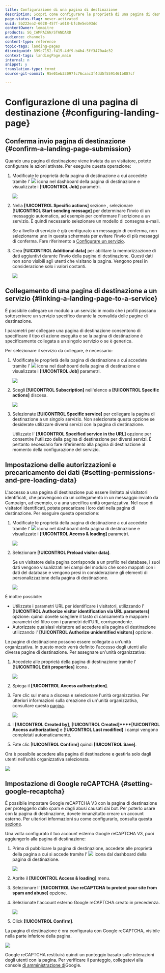 ```yaml
---
title: Configurazione di una pagina di destinazione
description: Scopri come configurare le proprietà di una pagina di destinazione.
page-status-flag: never-activated
uuid: 5b222ea2-6628-457f-a618-bfc0e5eb93dd
contentOwner: lemaitre
products: SG_CAMPAIGN/STANDARD
audience: channels
content-type: reference
topic-tags: landing-pages
discoiquuid: 899c7152-f415-4df9-b4b4-5ff3470a4e32
context-tags: landingPage,main
internal: n
snippet: y
translation-type: tm+mt
source-git-commit: 95e01eb33097fc76caac3f4dd5f5591461b887cf

---
```



# Configurazione di una pagina di destinazione {#configuring-landing-page}

## Conferma invio pagina di destinazione {#confirm-a-landing-page-submission}

Quando una pagina di destinazione viene inviata da un visitatore, potete configurare le azioni attivate. Per eseguire questa operazione:

1. Modificate le proprietà della pagina di destinazione a cui accedete tramite l’ ![](assets/edit_darkgrey-24px.png) icona nel dashboard della pagina di destinazione e visualizzate i **[!UICONTROL Job]** parametri.

   ![](assets/lp_edit_properties_button.png)

1. Nella **[!UICONTROL Specific actions]** sezione , selezionare **[!UICONTROL Start sending message]** per determinare l'invio di un messaggio automatico, ad esempio per confermare l'iscrizione a un servizio. È quindi necessario selezionare un modello di consegna e-mail.

   Se a livello di servizio è già configurato un messaggio di conferma, non selezionarne uno in questa schermata per evitare l'invio di più messaggi di conferma. Fare riferimento a [Configurare un servizio](../../audiences/using/creating-a-service.md).

1. Crea **[!UICONTROL Additional data]** per abilitare la memorizzazione di dati aggiuntivi durante l'invio della pagina di destinazione. Questi dati non sono visibili agli utenti che visitano la pagina. Vengono presi in considerazione solo i valori costanti.

   ![](assets/lp_parameters_6.png)

## Collegamento di una pagina di destinazione a un servizio {#linking-a-landing-page-to-a-service}

È possibile collegare un modulo a un servizio in modo che i profili possano sottoscrivere un servizio specifico durante la convalida delle pagine di destinazione.

I parametri per collegare una pagina di destinazione consentono di specificare il tipo di azione eseguita e se la pagina di destinazione è specificamente collegata a un singolo servizio o se è generica.

Per selezionare il servizio da collegare, è necessario:

1. Modificate le proprietà della pagina di destinazione a cui accedete tramite l’ ![](assets/edit_darkgrey-24px.png) icona nel dashboard della pagina di destinazione e visualizzate i **[!UICONTROL Job]** parametri.

   ![](assets/lp_edit_properties_button.png)

1. Scegli **[!UICONTROL Subscription]** nell'elenco a **[!UICONTROL Specific actions]** discesa.

   ![](assets/lp_parameters_5.png)

1. Selezionate **[!UICONTROL Specific service]** per collegare la pagina di destinazione a un singolo servizio. Non selezionate questa opzione se desiderate utilizzare diversi servizi con la pagina di destinazione.

   Utilizzate l' **[!UICONTROL Specified service in the URL]** opzione per consentire l'utilizzo della pagina di destinazione per diversi servizi. È pertanto necessario fare riferimento alla pagina di destinazione al momento della configurazione del servizio.

## Impostazione delle autorizzazioni e precaricamento dei dati {#setting-permissions-and-pre-loading-data}

L'accesso a una pagina di destinazione può essere limitato ai visitatori identificati, che provengono da un collegamento in un messaggio inviato da Campaign, ad esempio, o a una specifica unità organizzativa.
Nel caso di visitatori identificati, potete precaricare i loro dati nella pagina di destinazione. Per eseguire questa operazione:

1. Modificate le proprietà della pagina di destinazione a cui accedete tramite l’ ![](assets/edit_darkgrey-24px.png) icona nel dashboard della pagina di destinazione e visualizzate i **[!UICONTROL Access & loading]** parametri.

   ![](assets/lp_edit_properties_button.png)

1. Selezionare **[!UICONTROL Preload visitor data]**.

   Se un visitatore della pagina corrisponde a un profilo nel database, i suoi dati vengono visualizzati nei campi del modulo che sono mappati con i dati del database e vengono presi in considerazione gli elementi di personalizzazione della pagina di destinazione.

   ![](assets/lp_parameters_3.png)

È inoltre possibile:

* Utilizzate i parametri URL per identificare i visitatori, utilizzando l' **[!UICONTROL Authorize visitor identification via URL parameters]** opzione: quindi dovete scegliere il tasto di caricamento e mappare i parametri del filtro con i parametri dell'URL corrispondente.
* Autorizzate qualsiasi visitatore ad accedere alla pagina di destinazione utilizzando l' **[!UICONTROL Authorize unidentified visitors]** opzione.

Le pagine di destinazione possono essere collegate a un’unità organizzativa. In questo modo verrà definito l'accesso degli utenti alle diverse pagine di destinazione. Per assegnare un'unità organizzativa:

1. Accedete alle proprietà della pagina di destinazione tramite l’ **[!UICONTROL Edit properties]** icona .

   ![](assets/lp_parameters_google3.png)

1. Spiega il **[!UICONTROL Access authorization]**.

1. Fare clic sul menu a discesa e selezionare l'unità organizzativa. Per ulteriori informazioni sulla creazione di un'unità organizzativa, consultare questa [pagina](../../administration/using/organizational-units.md).

   ![](assets/lp_org_unit_2.png)

1. I **[!UICONTROL Created by]**, **[!UICONTROL Created]****[!UICONTROL Access authorization]** e **[!UICONTROL Last modified]** i campi vengono completati automaticamente.

1. Fate clic **[!UICONTROL Confirm]** quindi **[!UICONTROL Save]**.

Ora è possibile accedere alla pagina di destinazione e gestirla solo dagli utenti nell’unità organizzativa selezionata.

![](assets/lp_org_unit_3.png)

## Impostazione di Google reCAPTCHA {#setting-google-recaptcha}

È possibile impostare Google reCAPTCHA V3 con la pagina di destinazione per proteggerlo dallo spam e dagli abusi causati dai bot. Per poterlo usare con la pagina di destinazione, dovete innanzitutto creare un account esterno. Per ulteriori informazioni su come configurarlo, consulta questa [sezione](../../administration/using/external-accounts.md#google-recaptcha-external-account).

Una volta configurato il tuo account esterno Google reCAPTCHA V3, puoi aggiungerlo alla pagina di destinazione:

1. Prima di pubblicare la pagina di destinazione, accedete alle proprietà della pagina a cui si accede tramite l’ ![](assets/edit_darkgrey-24px.png) icona dal dashboard della pagina di destinazione.

   ![](assets/lp_parameters_google3.png)

1. Aprite il **[!UICONTROL Access & loading]** menu.
1. Selezionare l' **[!UICONTROL Use reCAPTCHA to protect your site from spam and abuse]** opzione.
1. Selezionate l'account esterno Google reCAPTCHA creato in precedenza.

   ![](assets/lp_parameters_google.png)

1. Click **[!UICONTROL Confirm]**.

La pagina di destinazione è ora configurata con Google reCAPTCHA, visibile nella parte inferiore della pagina.

![](assets/lp_parameters_google2.png)

Google reCAPTCHA restituirà quindi un punteggio basato sulle interazioni degli utenti con la pagina. Per verificare il punteggio, collegatevi alla console [di amministrazione di](https://g.co/recaptcha/admin)Google.
